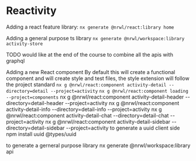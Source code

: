 # Reactivity

Adding a react feature library:
`nx generate @nrwl/react:library home`

Adding a general purpose ts library
`nx generate @nrwl/workspace:library activity-store`

TODO would like at the end of the course to combine all the apis with graphql

Adding a new React component
By default this will create a functional component
and will create style and test files, the style extension will follow the project standard
`nx g @nrwl/react:component activity-detail --directory=detail --project=activity`
`nx g @nrwl/react:component loading --project=components`
nx g @nrwl/react:component activity-detail-header --directory=detail-header --project=activity
nx g @nrwl/react:component activity-detail-info --directory=detail-info --project=activity
nx g @nrwl/react:component activity-detail-chat --directory=detail-chat --project=activity
nx g @nrwl/react:component activity-detail-sidebar --directory=detail-sidebar --project=activity
to generate a uuid client side
npm install uuid @types/uuid

to generate a gerneral purpose library
nx generate @nrwl/workspace:library api
